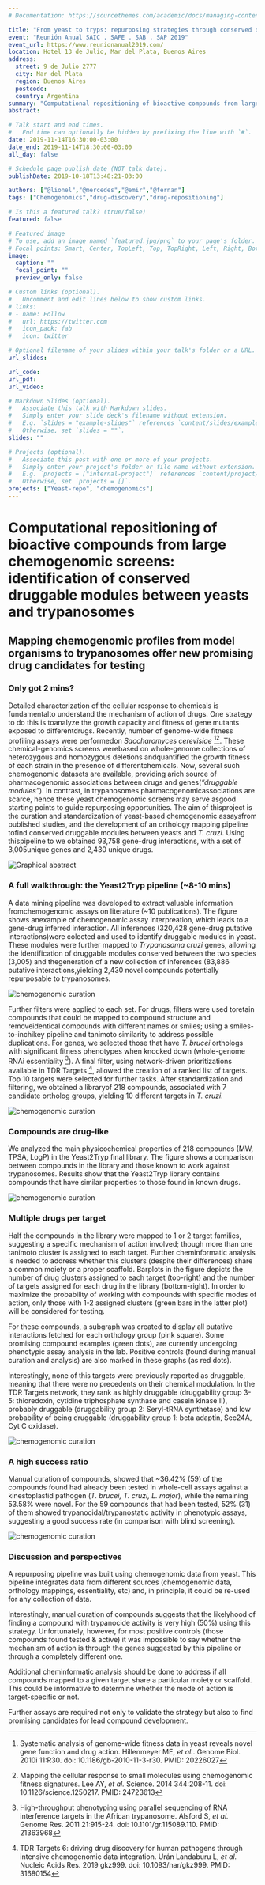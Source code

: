```yaml
---
# Documentation: https://sourcethemes.com/academic/docs/managing-content/

title: "From yeast to tryps: repurposing strategies through conserved druggable modules"
event: "Reunión Anual SAIC . SAFE . SAB . SAP 2019"
event_url: https://www.reunionanual2019.com/
location: Hotel 13 de Julio, Mar del Plata, Buenos Aires
address: 
  street: 9 de Julio 2777
  city: Mar del Plata
  region: Buenos Aires
  postcode:
  country: Argentina
summary: "Computational repositioning of bioactive compounds from large chemogenomic screens: identification of conserved druggable modules between yeasts and trypanosomes"
abstract:

# Talk start and end times.
#   End time can optionally be hidden by prefixing the line with `#`.
date: 2019-11-14T16:30:00-03:00
date_end: 2019-11-14T18:30:00-03:00
all_day: false

# Schedule page publish date (NOT talk date).
publishDate: 2019-10-18T13:48:21-03:00

authors: ["@lionel","@mercedes","@emir","@fernan"]
tags: ["Chemogenomics","drug-discovery","drug-repositioning"]

# Is this a featured talk? (true/false)
featured: false

# Featured image
# To use, add an image named `featured.jpg/png` to your page's folder. 
# Focal points: Smart, Center, TopLeft, Top, TopRight, Left, Right, BottomLeft, Bottom, BottomRight.
image:
  caption: ""
  focal_point: ""
  preview_only: false

# Custom links (optional).
#   Uncomment and edit lines below to show custom links.
# links:
# - name: Follow
#   url: https://twitter.com
#   icon_pack: fab
#   icon: twitter

# Optional filename of your slides within your talk's folder or a URL.
url_slides:

url_code:
url_pdf:
url_video:

# Markdown Slides (optional).
#   Associate this talk with Markdown slides.
#   Simply enter your slide deck's filename without extension.
#   E.g. `slides = "example-slides"` references `content/slides/example-slides.md`.
#   Otherwise, set `slides = ""`.
slides: ""

# Projects (optional).
#   Associate this post with one or more of your projects.
#   Simply enter your project's folder or file name without extension.
#   E.g. `projects = ["internal-project"]` references `content/project/deep-learning/index.md`.
#   Otherwise, set `projects = []`.
projects: ["Yeast-repo", "chemogenomics"]
---
```


# Computational repositioning of bioactive compounds from large chemogenomic screens: identification of conserved druggable modules between yeasts and trypanosomes

## Mapping chemogenomic profiles from model organisms to trypanosomes offer new promising drug candidates for testing

### Only got 2 mins?

Detailed characterization of the cellular response to chemicals is fundamentalto understand the mechanism of action of drugs. One strategy to do this is toanalyze the growth capacity and fitness of gene mutants exposed to differentdrugs. Recently, number of genome-wide fitness profiling assays were performedon *Saccharomyces cerevisiae* [^1][^2]. These chemical-genomics screens werebased on whole-genome collections of heterozygous and homozygous deletions andquantified the growth fitness of each strain in the presence of differentchemicals. Now, several such chemogenomic datasets are available, providing arich source of pharmacogenomic associations between drugs and genes(*“druggable modules”*). In contrast, in trypanosomes pharmacogenomicassociations are scarce, hence these yeast chemogenomic screens may serve asgood starting points to guide repurposing opportunities. The aim of thisproject is the curation and standardization of yeast-based chemogenomic assaysfrom published studies, and the development of an orthology mapping pipeline tofind conserved druggable modules between yeasts and *T.  cruzi*. Using thispipeline to we obtained 93,758 gene-drug interactions, with a set of 3,005unique genes and 2,430 unique drugs.

[^1]: Systematic analysis of genome-wide fitness data in yeast reveals novel gene function and drug action. Hillenmeyer ME, *et al.*. Genome Biol. 2010i 11:R30. doi: 10.1186/gb-2010-11-3-r30. PMID: 20226027

[^2]: Mapping the cellular response to small molecules using chemogenomic fitness signatures. Lee AY, *et al.* Science. 2014 344:208-11. doi: 10.1126/science.1250217. PMID: 24723613

![Graphical abstract](graphical-abstract.png)

### A full walkthrough: the Yeast2Tryp pipeline (~8-10 mins)

A data mining pipeline was developed to extract valuable information fromchemogenomic assays on literature (~10 publications). The figure shows anexample of chemogenomic assay interpreation, which leads to a gene-drug inferred interaction. All inferences (320,428 gene-drug putative interactions)were colected and used to identify druggable modules in yeast. These modules were further mapped to *Trypanosoma cruzi* genes, allowing the identification of druggable modules conserved between the two species (3,005) and thegeneration of a new collection of inferences (83,886 putative interactions,yielding 2,430 novel compounds potentially repurposable to trypanosomes.

![chemogenomic curation](chemogenomic-assays.png)

Further filters were applied to each set. For drugs, filters were used toretain compounds that could be mapped to compound structure and removeidentical compounds with different names or smiles; using a smiles-to-inchikey pipeline and tanimoto similarity to address possible duplications. For genes, we selected those that have *T. brucei* orthologs with significant fitness phenotypes when knocked down (whole-genome RNAi essentiality [^3]). A final filter, using network-driven prioritizations available in TDR Targets [^4], allowed the creation of a ranked list of targets. Top 10 targets were selected for further tasks. After standardization and filtering, we obtained a libraryof 218 compounds, associated with 7 candidate ortholog groups, yielding 10 different targets in *T. cruzi*.

![chemogenomic curation](yeast2tryp-pipeline.png)

[^3]: High-throughput phenotyping using parallel sequencing of RNA interference targets in the African trypanosome. Alsford S, *et al.* Genome Res. 2011 21:915-24. doi: 10.1101/gr.115089.110. PMID: 21363968

[^4]: TDR Targets 6: driving drug discovery for human pathogens through intensive chemogenomic data integration. Urán Landaburu L, *et al.* Nucleic Acids Res. 2019 gkz999. doi: 10.1093/nar/gkz999. PMID: 31680154

### Compounds are drug-like

We analyzed the main physicochemical properties of 218 compounds (MW, TPSA, LogP) in the Yeast2Tryp final library.  The figure shows a comparison between compounds in the library and those known to work against trypanosomes. Results show that the Yeast2Tryp library contains compounds that have similar properties to those found in known drugs.

![chemogenomic curation](drug-like.png)

### Multiple drugs per target

Half the compounds in the library were mapped to 1 or 2 target families, suggesting a specific mechanism of action involved; though more than one tanimoto cluster is assigned to each target. Further cheminformatic analysis is needed to address whether this clusters (despite their differences) share a common moiety or a proper scaffold. Barplots in the figure depicts the number of drug clusters assigned to each target (top-right) and the number of targets assigned for each drug in the library (bottom-right). In order to maximize the probability of working with compounds with specific modes of action, only those with 1-2 assigned clusters (green bars in the latter plot) will be considered for testing. 

For these compounds, a subgraph was created to display all putative interactions fetched for each orthology group (pink square). Some promising compound examples (green dots), are currently undergoing phenotypic assay analysis in the lab. Positive controls (found during manual curation and analysis) are also marked in these graphs (as red dots).

Interestingly, none of this targets were previously reported as druggable, meaning that there were no precedents on their chemical modulation. In the TDR Targets network, they rank as highly druggable (druggability group 3-5: thioredoxin, cytidine triphosphate synthase and casein kinase II), probably druggable (druggability group 2: Seryl-tRNA synthetase) and low probability of being druggable (druggability group 1: beta adaptin, Sec24A, Cyt C oxidase).

![chemogenomic curation](drugspertarget-targetsperdrug.png)

### A high success ratio

Manual curation of compounds, showed that ~36.42% (59) of the compounds found had already been tested in whole-cell assays against a kinestoplastid pathogen (*T. brucei, T. cruzi, L. major*), while the remaining 53.58% were novel. For the 59 compounds that had been tested, 52% (31) of them showed trypanocidal/trypanostatic activity in phenotypic assays, suggesting a good success rate (in comparison with blind screening).

![chemogenomic curation](eureka.png)

### Discussion and perspectives

A repurposing pipeline was built using chemogenomic data from yeast. This pipeline integrates data from different sources (chemogenomic data, orthology mappings, essentiality, etc) and, in principle, it could be re-used for any collection of data.  

Interestingly, manual curation of compounds suggests that the likelyhood of finding a compound with trypanocide activity is very high (50%) using this strategy.  Unfortunately, however, for most positive controls (those compounds found tested & active) it was impossible to say whether the mechanism of action is through the genes suggested by this pipeline or through a completely different one. 

Additional cheminformatic analysis should be done to address if all compounds mapped to a given target share a particular moiety or scaffold. This could be informative to determine whether the mode of action is target-specific or not. 

Further assays are required not only to validate the strategy but also to find promising candidates for lead compound development. 
